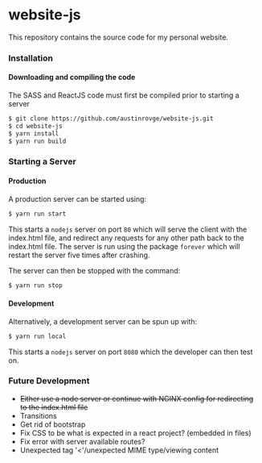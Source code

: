 # website-js
This repository contains the source code for my personal website.

### Installation
#### Downloading and compiling the code  
The SASS and ReactJS code must first be compiled prior to starting a server  

``` bash
$ git clone https://github.com/austinrovge/website-js.git
$ cd website-js
$ yarn install
$ yarn run build
```

### Starting a Server
#### Production
A production server can be started using:

``` bash
$ yarn run start
```

This starts a `nodejs` server on port `80` which will serve the client with the index.html file, and redirect any requests for any other path back to the index.html file. The server is run using the package `forever` which will restart the server five times after crashing.   

The server can then be stopped with the command:

``` bash
$ yarn run stop
```

#### Development
Alternatively, a development server can be spun up with:

``` bash
$ yarn run local
```

This starts a `nodejs` server on port `8080` which the developer can then test on.

### Future Development
* ~~Either use a node server or continue with NGINX config for redirecting to the index.html file~~
* Transitions
* Get rid of bootstrap
* Fix CSS to be what is expected in a react project? (embedded in files)
* Fix error with server available routes?
* Unexpected tag '<'/unexpected MIME type/viewing content